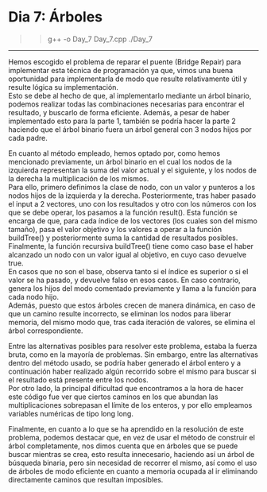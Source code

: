 # Dia 7: Árboles  
>> g++ -o Day_7 Day_7.cpp
>> ./Day_7
***  
Hemos escogido el problema de reparar el puente (Bridge Repair) para implementar esta técnica de programación ya que, vimos una buena oportunidad para implementarla de modo que resulte relativamente útil y resulte lógica su implementación.  
Esto se debe al hecho de que, al implementarlo mediante un árbol binario, podemos realizar todas las combinaciones necesarias para encontrar el resultado, y buscarlo de forma eficiente. Además, a pesar de haber implementado esto para la parte 1, también se podría hacer la parte 2 haciendo que el árbol binario fuera un árbol general con 3 nodos hijos por cada padre.  

En cuanto al método empleado, hemos optado por, como hemos mencionado previamente, un árbol binario en el cual los nodos de la izquierda representan la suma del valor actual y el siguiente, y los nodos de la derecha la multiplicación de los mismos.  
Para ello, primero definimos la clase de nodo, con un valor y punteros a los nodos hijos de la izquierda y la derecha. Posteriormente, tras haber pasado el input a 2 vectores, uno con los resultados y otro con los números con los que se debe operar, los pasamos a la función result(). Esta función se encarga de que, para cada índice de los vectores (los cuales son del mismo tamaño), pasa el valor objetivo y los valores a operar a la función buildTree() y posteriormente suma la cantidad de resultados posibles.  
Finalmente, la función recursiva buildTree() tiene como caso base el haber alcanzado un nodo con un valor igual al objetivo, en cuyo caso devuelve true.  
En casos que no son el base, observa tanto si el índice es superior o si el valor se ha pasado, y devuelve falso en esos casos. En caso contrario, genera los hijos del modo comentado previamente y llama a la función para cada nodo hijo.  
Además, puesto que estos árboles crecen de manera dinámica, en caso de que un camino resulte incorrecto, se eliminan los nodos para liberar memoria, del mismo modo que, tras cada iteración de valores, se elimina el árbol correspondiente.

Entre las alternativas posibles para resolver este problema, estaba la fuerza bruta, como en la mayoría de problemas. Sin embargo, entre las alternativas dentro del método usado, se podría haber generado el árbol entero y a continuación haber realizado algún recorrido sobre el mismo para buscar si el resultado está presente entre los nodos.  
Por otro lado, la principal dificultad que encontramos a la hora de hacer este código fue ver que ciertos caminos en los que abundan las multiplicaciones sobrepasan el límite de los enteros, y por ello empleamos variables numéricas de tipo long long.  

Finalmente, en cuanto a lo que se ha aprendido en la resolución de este problema, podemos destacar que, en vez de usar el método de construir el árbol completamente, nos dimos cuenta que en árboles que se puede buscar mientras se crea, esto resulta innecesario, haciendo así un árbol de búsqueda binaria, pero sin necesidad de recorrer el mismo, así como el uso de árboles de modo eficiente en cuanto a memoria ocupada al ir eliminando directamente caminos que resultan imposibles.

